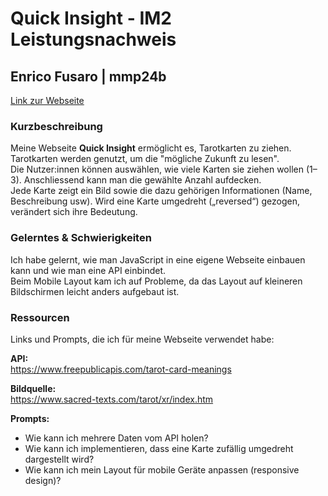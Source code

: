 # Quick Insight - IM2 Leistungsnachweis
## Enrico Fusaro | mmp24b

[Link zur Webseite](https://quickinsight.enrico-fusaro.ch/)

### Kurzbeschreibung
Meine Webseite **Quick Insight** ermöglicht es, Tarotkarten zu ziehen. Tarotkarten werden genutzt, um die "mögliche Zukunft zu lesen".  
Die Nutzer:innen können auswählen, wie viele Karten sie ziehen wollen (1–3). Anschliessend kann man die gewählte Anzahl aufdecken.  
Jede Karte zeigt ein Bild sowie die dazu gehörigen Informationen (Name, Beschreibung usw). Wird eine Karte umgedreht („reversed“) gezogen, verändert sich ihre Bedeutung.

### Gelerntes & Schwierigkeiten
Ich habe gelernt, wie man JavaScript in eine eigene Webseite einbauen kann und wie man eine API einbindet.  
Beim Mobile Layout kam ich auf Probleme, da das Layout auf kleineren Bildschirmen leicht anders aufgebaut ist.

### Ressourcen
Links und Prompts, die ich für meine Webseite verwendet habe:

**API:**  
https://www.freepublicapis.com/tarot-card-meanings  

**Bildquelle:**  
https://www.sacred-texts.com/tarot/xr/index.htm  

**Prompts:**  
- Wie kann ich mehrere Daten vom API holen?  
- Wie kann ich implementieren, dass eine Karte zufällig umgedreht dargestellt wird?  
- Wie kann ich mein Layout für mobile Geräte anpassen (responsive design)?
